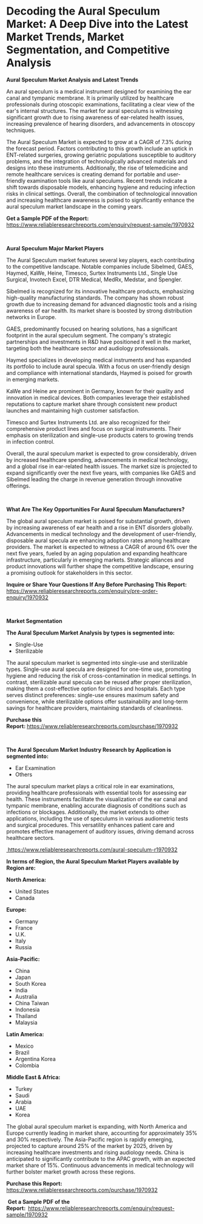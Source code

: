 <p><h1>Decoding the Aural Speculum Market: A Deep Dive into the Latest Market Trends, Market Segmentation, and Competitive Analysis</h1></p><p><strong>Aural Speculum Market Analysis and Latest Trends</strong></p>
<p><p>An aural speculum is a medical instrument designed for examining the ear canal and tympanic membrane. It is primarily utilized by healthcare professionals during otoscopic examinations, facilitating a clear view of the ear's internal structures. The market for aural speculums is witnessing significant growth due to rising awareness of ear-related health issues, increasing prevalence of hearing disorders, and advancements in otoscopy techniques.</p><p>The Aural Speculum Market is expected to grow at a CAGR of 7.3% during the forecast period. Factors contributing to this growth include an uptick in ENT-related surgeries, growing geriatric populations susceptible to auditory problems, and the integration of technologically advanced materials and designs into these instruments. Additionally, the rise of telemedicine and remote healthcare services is creating demand for portable and user-friendly examination tools like aural speculums. Recent trends indicate a shift towards disposable models, enhancing hygiene and reducing infection risks in clinical settings. Overall, the combination of technological innovation and increasing healthcare awareness is poised to significantly enhance the aural speculum market landscape in the coming years.</p></p>
<p><strong>Get a Sample PDF of the Report:&nbsp;</strong> <a href="https://www.reliableresearchreports.com/enquiry/request-sample/1970932?utm_campaign=3090&utm_medium=2&utm_source=Github&utm_content=ia&utm_term=13042025&utm_id=aural-speculum">https://www.reliableresearchreports.com/enquiry/request-sample/1970932</a></p>
<p>&nbsp;</p>
<p><strong>Aural Speculum Major Market Players</strong></p>
<p><p>The Aural Speculum market features several key players, each contributing to the competitive landscape. Notable companies include Sibelmed, GAES, Haymed, KaWe, Heine, Timesco, Surtex Instruments Ltd., Single Use Surgical, Invotech Excel, DTR Medical, MedRx, Medstar, and Spengler.</p><p>Sibelmed is recognized for its innovative healthcare products, emphasizing high-quality manufacturing standards. The company has shown robust growth due to increasing demand for advanced diagnostic tools and a rising awareness of ear health. Its market share is boosted by strong distribution networks in Europe.</p><p>GAES, predominantly focused on hearing solutions, has a significant footprint in the aural speculum segment. The company's strategic partnerships and investments in R&D have positioned it well in the market, targeting both the healthcare sector and audiology professionals.</p><p>Haymed specializes in developing medical instruments and has expanded its portfolio to include aural specula. With a focus on user-friendly design and compliance with international standards, Haymed is poised for growth in emerging markets.</p><p>KaWe and Heine are prominent in Germany, known for their quality and innovation in medical devices. Both companies leverage their established reputations to capture market share through consistent new product launches and maintaining high customer satisfaction.</p><p>Timesco and Surtex Instruments Ltd. are also recognized for their comprehensive product lines and focus on surgical instruments. Their emphasis on sterilization and single-use products caters to growing trends in infection control.</p><p>Overall, the aural speculum market is expected to grow considerably, driven by increased healthcare spending, advancements in medical technology, and a global rise in ear-related health issues. The market size is projected to expand significantly over the next five years, with companies like GAES and Sibelmed leading the charge in revenue generation through innovative offerings.</p></p>
<p>&nbsp;</p>
<p><strong>What Are The Key Opportunities For Aural Speculum Manufacturers?</strong></p>
<p><p>The global aural speculum market is poised for substantial growth, driven by increasing awareness of ear health and a rise in ENT disorders globally. Advancements in medical technology and the development of user-friendly, disposable aural specula are enhancing adoption rates among healthcare providers. The market is expected to witness a CAGR of around 6% over the next five years, fueled by an aging population and expanding healthcare infrastructure, particularly in emerging markets. Strategic alliances and product innovations will further shape the competitive landscape, ensuring a promising outlook for stakeholders in this sector.</p></p>
<p><strong>Inquire or Share Your Questions If Any Before Purchasing This Report:</strong> <a href="https://www.reliableresearchreports.com/enquiry/pre-order-enquiry/1970932?utm_campaign=3090&utm_medium=2&utm_source=Github&utm_content=ia&utm_term=13042025&utm_id=aural-speculum">https://www.reliableresearchreports.com/enquiry/pre-order-enquiry/1970932</a></p>
<p>&nbsp;</p>
<p><strong>Market Segmentation</strong></p>
<p><strong>The Aural Speculum Market Analysis by types is segmented into:</strong></p>
<p><ul><li>Single-Use</li><li>Sterilizable</li></ul></p>
<p><p>The aural speculum market is segmented into single-use and sterilizable types. Single-use aural specula are designed for one-time use, promoting hygiene and reducing the risk of cross-contamination in medical settings. In contrast, sterilizable aural specula can be reused after proper sterilization, making them a cost-effective option for clinics and hospitals. Each type serves distinct preferences: single-use ensures maximum safety and convenience, while sterilizable options offer sustainability and long-term savings for healthcare providers, maintaining standards of cleanliness.</p></p>
<p><strong>Purchase this Report:&nbsp;</strong><a href="https://www.reliableresearchreports.com/purchase/1970932?utm_campaign=3090&utm_medium=2&utm_source=Github&utm_content=ia&utm_term=13042025&utm_id=aural-speculum">https://www.reliableresearchreports.com/purchase/1970932</a></p>
<p>&nbsp;</p>
<p><strong>The Aural Speculum Market Industry Research by Application is segmented into:</strong></p>
<p><ul><li>Ear Examination</li><li>Others</li></ul></p>
<p><p>The aural speculum market plays a critical role in ear examinations, providing healthcare professionals with essential tools for assessing ear health. These instruments facilitate the visualization of the ear canal and tympanic membrane, enabling accurate diagnosis of conditions such as infections or blockages. Additionally, the market extends to other applications, including the use of speculums in various audiometric tests and surgical procedures. This versatility enhances patient care and promotes effective management of auditory issues, driving demand across healthcare sectors.</p></p>
<p><a href="https://www.reliableresearchreports.com/aural-speculum-r1970932?utm_campaign=3090&utm_medium=2&utm_source=Github&utm_content=ia&utm_term=13042025&utm_id=aural-speculum">&nbsp;https://www.reliableresearchreports.com/aural-speculum-r1970932</a></p>
<p><strong>In terms of Region, the Aural Speculum Market Players available by Region are:</strong></p>
<p>
    <p> <strong> North America: </strong>
        <ul>
            <li>United States</li>
            <li>Canada</li>
        </ul>
        </p> 
    <p> <strong> Europe: </strong>
        <ul>
            <li>Germany</li>
            <li>France</li>
            <li>U.K.</li>
            <li>Italy</li>
            <li>Russia</li>
        </ul>
        </p> 
    <p> <strong> Asia-Pacific: </strong>
        <ul>
            <li>China</li>
            <li>Japan</li>
            <li>South Korea</li>
            <li>India</li>
            <li>Australia</li>
            <li>China Taiwan</li>
            <li>Indonesia</li>
            <li>Thailand</li>
            <li>Malaysia</li>
        </ul>
        </p> 
    <p> <strong> Latin America: </strong>
        <ul>
            <li>Mexico</li>
            <li>Brazil</li>
            <li>Argentina Korea</li>
            <li>Colombia</li>
        </ul>
        </p> 
    <p> <strong> Middle East & Africa: </strong>
        <ul>
            <li>Turkey</li>
            <li>Saudi</li>
            <li>Arabia</li>
            <li>UAE</li>
            <li>Korea</li>
        </ul>
    </p>
    </p>
<p><p>The global aural speculum market is expanding, with North America and Europe currently leading in market share, accounting for approximately 35% and 30% respectively. The Asia-Pacific region is rapidly emerging, projected to capture around 25% of the market by 2025, driven by increasing healthcare investments and rising audiology needs. China is anticipated to significantly contribute to the APAC growth, with an expected market share of 15%. Continuous advancements in medical technology will further bolster market growth across these regions.</p></p>
<p><strong>Purchase this Report: </strong><a href="https://www.reliableresearchreports.com/purchase/1970932?utm_campaign=3090&utm_medium=2&utm_source=Github&utm_content=ia&utm_term=13042025&utm_id=aural-speculum">https://www.reliableresearchreports.com/purchase/1970932</a></p>
<p>&nbsp;<strong>Get a Sample PDF of the Report:&nbsp;&nbsp;</strong><a href="https://www.reliableresearchreports.com/enquiry/request-sample/1970932?utm_campaign=3090&utm_medium=2&utm_source=Github&utm_content=ia&utm_term=13042025&utm_id=aural-speculum">https://www.reliableresearchreports.com/enquiry/request-sample/1970932</a></p>
<p><strong></strong></p>
<p><p></p><p></p><p></p></p>